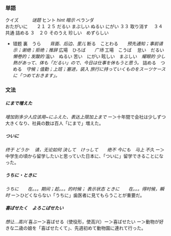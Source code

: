 ### 単語
クイズ　　　*谜题*
ヒント          *hint 暗示*
ベランダ       
おたがいに　　２１
２５
だるい
まぶしい
ぬるい
にがい
３３
取り消す　
３４
共通
詰める
３　２０
そのうえ
珍しい　めずらしい
+ 错题
裏　うら　　*背面、后边、里儿*
断る　ことわる　　*预先通知；事前请示；谢绝；拒绝；推辞*
広場　ひろば　　*广场*
工場　こうば　
怠い　だるい　*懒卷的；发酸的*
温い　ぬるい
苦い　にがい
眩しい　まぶしい　*耀眼的*
*少し熱があって、体も「だるい」ので、今日は仕事を休もうと思う。*
詰める　つめる　*守候；值勤；上班；塞进，装入*
*旅行に持っていくものをスーツケースに「つめておきます」。*
### 文法
##### にまで増えた
*增加到多少人应该用~にふえた、表达上限加上まで*
ー＞十年間で会社は少しずつ大きくなり、社員の数は百人「にまで」増えた。
##### ついに
*终于
どうか　 请，无论如何
決して　けっして　　绝不
今にも　马上 不久*
ー＞中学生の頃から留学したいと思っていた日本に、「ついに」留学できることになった。
##### うちに・ときに
*うちに　　在。。。期间；趁。。。的时候；  表示状态
ときに　　在。。。得时候，瞬时*
ー＞ひどくならない「うちに」歯医者に見てもらうことが重要だ。
##### 喜ばせたく　よろこばせたい
*想让...高兴*
喜ぶー＞喜ばせる（使役形，使高兴）ー＞喜ばせたい
ー＞動物が好きな二歳の娘を「喜ばせたくて」、先週初めて動物園に連れて行った。
